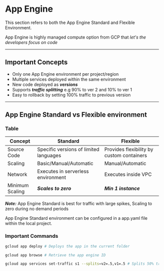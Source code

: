 # App Engine

This section refers to both the App Engine Standard and Flexible Environment.

App Engine is highly managed compute option from GCP that *let's the developers focus on code*

---

## Important Concepts

 - Only one App Engine environment per project/region
 - Multiple services deployed within the same environment
 - New code deployed as ***versions***
 - Supports ***traffic splitting*** e.g 90% to ver 2 and 10% to ver 1
 - Easy to rollback by setting 100% traffic to previous version


---

## App Engine Standard vs Flexible environment

### Table

| Concept  | Standard | Flexible |
| ----------- | ----------- | ----------- |
| Source Code | Specific versions of limited languages | Provides flexibility by custom containers
| Scaling | Basic/Manual/Automatic | Manual/Automatic
| Network | Executes in serverless environment | Executes inside VPC
| Minimum Scaling | ***Scales to zero*** | ***Min 1 instance***


***Note:*** App Engine Standard is best for traffic with large spikes, Scaling to zero during no demand periods

App Engine Standard environment can be configured in a app.yaml file within the local project.

### Important Commands

``` bash
gcloud app deploy # Deploys the app in the current folder

gcloud app browse # Retrieve the app engine ID

gcloud app services set-traffic s1 --splits=v2=.5,v1=.5 # Splits 50% traffic between the two versions 


```